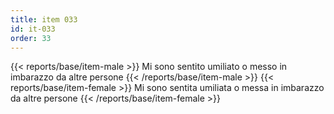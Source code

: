 ```yaml
---
title: item 033
id: it-033
order: 33
---
```

{{< reports/base/item-male >}}
  Mi sono sentito umiliato o messo in imbarazzo da altre persone
{{< /reports/base/item-male >}}
{{< reports/base/item-female >}}
  Mi sono sentita umiliata o messa in imbarazzo da altre persone
{{< /reports/base/item-female >}}